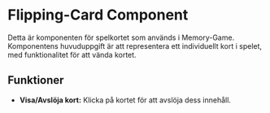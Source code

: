 # Flipping-Card Component

Detta är komponenten för spelkortet som används i Memory-Game. Komponentens huvuduppgift är att representera ett individuellt kort i spelet, med funktionalitet för att vända kortet.

## Funktioner

- **Visa/Avslöja kort:** Klicka på kortet för att avslöja dess innehåll.
